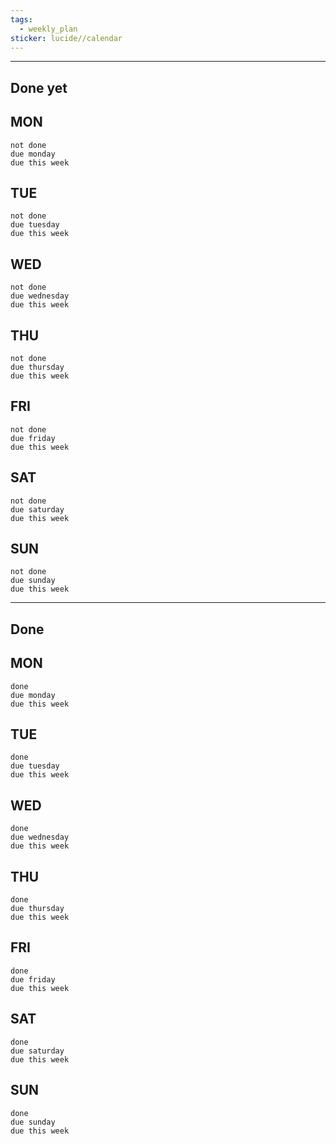 ```yaml
---
tags:
  - weekly_plan
sticker: lucide//calendar
---
```

---
## Done yet
## MON

```tasks
not done
due monday
due this week
```
## TUE
```tasks
not done
due tuesday
due this week
```
## WED
```tasks
not done
due wednesday
due this week
```
## THU
```tasks
not done
due thursday
due this week
```
## FRI
```tasks
not done
due friday
due this week
```
## SAT
```tasks
not done
due saturday
due this week
```
## SUN
```tasks
not done
due sunday
due this week
```
---
## Done
## MON

```tasks
done
due monday
due this week
```
## TUE
```tasks
done
due tuesday
due this week
```
## WED
```tasks
done
due wednesday
due this week
```
## THU
```tasks
done
due thursday
due this week
```
## FRI
```tasks
done
due friday
due this week
```
## SAT
```tasks
done
due saturday
due this week
```
## SUN
```tasks
done
due sunday
due this week
```
